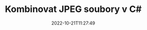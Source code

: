 ---
############################# Static ############################
layout: "auto-gen-merger"
date: 2022-10-21T11:27:49
draft: false
otherformats: vssx vstm vstx vsx vtx xlam xls xlsb xlsm xlsx xlt xltm xltx xps jpg png

############################# Head ############################
head_title: "Zkombinujte JPEG soubory v C# | JPEG Fúze"
head_description: "Zkombinujte více souborů JPEG do jednoho souboru pomocí rozhraní API pro slučování dokumentů C# .NET. Kombinujte konkrétní stránky nebo rozsahy stránek z různých dokumentů do jednoho dokumentu."

############################# Header ############################
title: "Kombinovat JPEG soubory v C#"
description: "Zkombinujte JPEG s několika řádky kódu .NET."
bg_image: "https://cms.admin.containerize.com/templates/aspose/App_Themes/V3/images/bg/header1.png"
bg_overlay: false
button:
    enable: true
    icon: "fas fa-arrow-down"
    label: "Stáhněte si zkušební verzi zdarma"
    link: "https://downloads.groupdocs.com/merger/net"

############################# SubMenu ############################
submenu:
    enable: true

    left:
        img_alt: "GroupDocs.Merger for .NET"
        image: "https://cms.admin.containerize.com/templates/groupdocs/images/product-logos/90x90-noborder/groupdocs-merger-net.png"
        product: "GroupDocs.Merger"
        platform: ".NET"

    middle:
        button:

            # button loop
            - link: "https://apireference.groupdocs.com/merger/net"
              text: "Reference API"

            # button loop
            - link: "https://github.com/groupdocs-merger"
              text: "Příklady kódu"

            # button loop
            - link: "https://products.groupdocs.app/merger/family"
              text: "Živá ukázka"

            # button loop
            - link: "https://purchase.groupdocs.com/pricing/merger/net"
              text: "Ceny"

    right:
        link_download: "https://downloads.groupdocs.com/merger"
        link_learn: "https://docs.groupdocs.com/merger/net"
        link_buy: "https://purchase.groupdocs.com"

############################# About ############################
about:
    enable: true
    title: "O GroupDocs.Merger for .NET API"
    content: |
        [GroupDocs.Merger for .NET](/cs/merger/net/) poskytuje pohodlné řešení pro kombinaci více PDF, Microsoft Office (Word, Excel, PowerPoint, OneNote), OpenDocument, HTML, obrázků a mnoho dalších dokumentů do jednoho souboru v aplikacích .NET. GroupDocs.Merger vám ušetří spoustu námahy, protože můžete kombinovat JPEG dokumenty – není třeba instalovat žádný software třetích stran, desktopové aplikace nebo pluginy. Nyní je zbytečné ztrácet čas a kombinovat soubory ručně! Posláním GroupDocs je poskytovat nejlepší kvalitu a zjednodušit pracovní postupy zpracování dokumentů.
        
        GroupDocs.Merger API je správnou volbou pro podniková řešení, která vyžadují funkce pro kombinování souborů. Tato rozhraní API jsou dobře podporována na všech hlavních operačních systémech a platformách včetně .NET Framework, .NET Standard, .NET Core, Mono.

############################# Steps ############################
steps:
    enable: true
    title_left: "Jak zkombinovat více souborů JPEG"
    content_left: |
        [GroupDocs.Merger for .NET](/cs/merger/net/) usnadňuje vývojářům .NET kombinovat dva nebo více souborů JPEG v jejich aplikacích implementací několik snadných kroků.
        
        * Vytvořte novou instanci **Merger** a předejte cestu ke zdrojovému dokumentu jako parametr konstruktoru.
        * Zavolejte **Join** třídy **Merger** a předejte druhou cestu ke zdrojovému dokumentu.
        * Chcete-li sloučený dokument uložit, zavolejte **Uložit** třídy **Merger**.

    title_right: "Požadavky na systém"
    content_right: |
        Rozhraní API GroupDocs.Merger for .NET jsou podporována na všech hlavních platformách a operačních systémech. Před spuštěním níže uvedeného kódu se prosím ujistěte, že máte na svém systému nainstalovány následující předpoklady.

        * Operační systémy: Microsoft Windows, Linux, MacOS
        * Vývojová prostředí: Visual Studio, Xamarin, MonoDevelop
        * Rámce: .NET Framework, .NET Standard, .NET Core, Mono
        * Stáhněte si nejnovější verzi GroupDocs.Merger for .NET z [NuGet](https://www.nuget.org/packages/groupdocs.merger)
         
    code: |
     {{% merger/additional-styles %}}
     {{< merger/code-merger title="Jak zkombinovat soubory JPEG pomocí ukázkového kódu C#">}}

        ```csharp    
        // Zkombinujte JPEG soubory pomocí GroupDocs.Merger API
        // Okamžité sloučení se vstupním dokumentem JPEG
        using (Merger merger = new Merger("input1.jpeg"))
          {
            // Zavolejte metodu Join instance třídy Merger a předejte druhou cestu ke zdrojovému dokumentu
            merger.Join("input2.jpeg");
    
            // Zavolejte metodu Save instance třídy Merger pro uložení sloučeného dokumentu
            merger.Save("merged-file.jpeg");
          }
        ```
     {{< /merger/code-merger >}}

############################# Demos ############################
demos:
    enable: true
    title: "Živé ukázky – online aplikace pro kombinování dokumentů"
    content: |
       Na webu [GroupDocs.Merger Live Demos](https://products.groupdocs.app/merger/family) zkombinujte hned teď více než jeden soubor JPEG.
       Živé demo má následující výhody.
        
############################# About Formats ############################
about_formats:
    enable: true

############################# More Formats ############################
more_formats:
    enable: true
    title: "Sloučení jiných formátů dokumentů"
    content: |
        API pro slučování dokumentů .NET pro formáty souborů a obrázky. Zkombinujte některé z oblíbených formátů dokumentů, jak je uvedeno níže.

############################# Back to top ###############################
back_to_top:
    enable: true
---